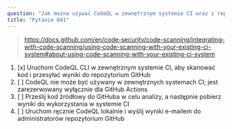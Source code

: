 ```yaml
---
question: "Jak można używać CodeQL w zewnętrznym systemie CI wraz z repozytoriami GitHub?"
title: "Pytanie 041"
---
```


> https://docs.github.com/en/code-security/code-scanning/integrating-with-code-scanning/using-code-scanning-with-your-existing-ci-system#about-using-code-scanning-with-your-existing-ci-system
1. [x] Uruchom CodeQL CLI w zewnętrznym systemie CI, aby skanować kod i przesyłać wyniki do repozytorium GitHub
1. [ ] CodeQL nie może być używany w zewnętrznych systemach CI; jest zarezerwowany wyłącznie dla GitHub Actions
1. [ ] Prześlij kod źródłowy do GitHuba w celu analizy, a następnie pobierz wyniki do wykorzystania w systemie CI
1. [ ] Uruchom ręcznie CodeQL lokalnie i wyślij wyniki e-mailem do administratorów repozytorium GitHub

